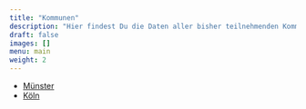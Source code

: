 ```yaml
---
title: "Kommunen"
description: "Hier findest Du die Daten aller bisher teilnehmenden Kommunen."
draft: false
images: []
menu: main
weight: 2
---
```



- [Münster](/staedte/muenster/)
- [Köln](/staedte/koeln.html)

